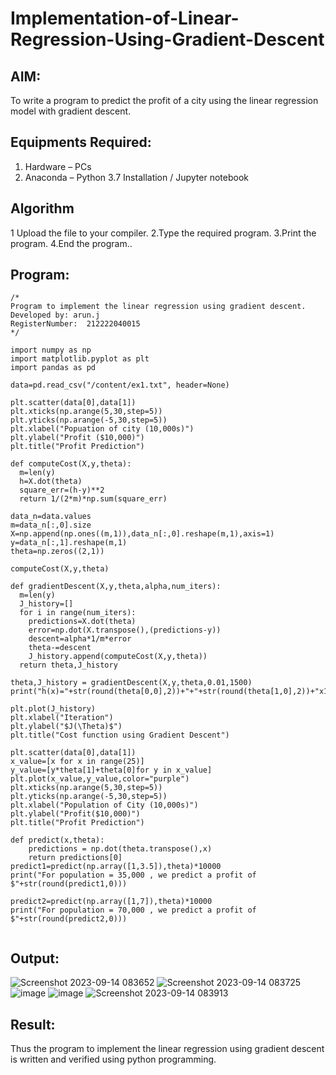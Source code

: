 # Implementation-of-Linear-Regression-Using-Gradient-Descent

## AIM:
To write a program to predict the profit of a city using the linear regression model with gradient descent.

## Equipments Required:
1. Hardware – PCs
2. Anaconda – Python 3.7 Installation / Jupyter notebook

## Algorithm
1 Upload the file to your compiler.
2.Type the required program.
3.Print the program.
4.End the program.. 
 

## Program:
```
/*
Program to implement the linear regression using gradient descent.
Developed by: arun.j
RegisterNumber:  212222040015
*/

import numpy as np
import matplotlib.pyplot as plt
import pandas as pd

data=pd.read_csv("/content/ex1.txt", header=None)

plt.scatter(data[0],data[1])
plt.xticks(np.arange(5,30,step=5))
plt.yticks(np.arange(-5,30,step=5))
plt.xlabel("Popuation of city (10,000s)")
plt.ylabel("Profit ($10,000)")
plt.title("Profit Prediction")

def computeCost(X,y,theta):
  m=len(y)
  h=X.dot(theta)
  square_err=(h-y)**2
  return 1/(2*m)*np.sum(square_err)
  
data_n=data.values
m=data_n[:,0].size
X=np.append(np.ones((m,1)),data_n[:,0].reshape(m,1),axis=1)
y=data_n[:,1].reshape(m,1)
theta=np.zeros((2,1))

computeCost(X,y,theta)

def gradientDescent(X,y,theta,alpha,num_iters):
  m=len(y)
  J_history=[]
  for i in range(num_iters):
    predictions=X.dot(theta)
    error=np.dot(X.transpose(),(predictions-y))
    descent=alpha*1/m*error
    theta-=descent
    J_history.append(computeCost(X,y,theta))
  return theta,J_history

theta,J_history = gradientDescent(X,y,theta,0.01,1500)
print("h(x)="+str(round(theta[0,0],2))+"+"+str(round(theta[1,0],2))+"x1")

plt.plot(J_history)
plt.xlabel("Iteration")
plt.ylabel("$J(\Theta)$")
plt.title("Cost function using Gradient Descent")

plt.scatter(data[0],data[1])
x_value=[x for x in range(25)]
y_value=[y*theta[1]+theta[0]for y in x_value]
plt.plot(x_value,y_value,color="purple")
plt.xticks(np.arange(5,30,step=5))
plt.yticks(np.arange(-5,30,step=5))
plt.xlabel("Population of City (10,000s)")
plt.ylabel("Profit($10,000)")
plt.title("Profit Prediction")

def predict(x,theta):
    predictions = np.dot(theta.transpose(),x)
    return predictions[0]
predict1=predict(np.array([1,3.5]),theta)*10000
print("For population = 35,000 , we predict a profit of $"+str(round(predict1,0)))

predict2=predict(np.array([1,7]),theta)*10000
print("For population = 70,000 , we predict a profit of $"+str(round(predict2,0)))


```

## Output:
![Screenshot 2023-09-14 083652](https://github.com/arun1111j/Implementation-of-Linear-Regression-Using-Gradient-Descent/assets/128461833/578f8c8e-5ac8-48ac-a2b5-3ca8793fbaa5)
![Screenshot 2023-09-14 083725](https://github.com/arun1111j/Implementation-of-Linear-Regression-Using-Gradient-Descent/assets/128461833/6ab4660c-cc5a-492c-aa20-1c59f65f0a99)
![image](https://github.com/arun1111j/Implementation-of-Linear-Regression-Using-Gradient-Descent/assets/128461833/e7fe26b6-6b8e-4a19-8bd7-b26b19200ce5)
![image](https://github.com/arun1111j/Implementation-of-Linear-Regression-Using-Gradient-Descent/assets/128461833/d6b40a4f-3d4f-4140-9df6-1875df9a835f)
![Screenshot 2023-09-14 083913](https://github.com/arun1111j/Implementation-of-Linear-Regression-Using-Gradient-Descent/assets/128461833/715fc47f-7b3f-471d-a56c-dcc2058eb18d)


## Result:
Thus the program to implement the linear regression using gradient descent is written and verified using python programming.
